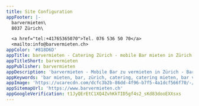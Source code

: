```yaml
---
title: Site Configuration
appFooter: |-
  barvermieten\
  8037 Zürich\

  <a href="tel:+41765365070">Tel. 076 536 50 70</a>
  <mailto:info@barvermieten.ch>
appColor: '#818D6D'
appTitle: barvermieten - Catering Zürich - mobile Bar mieten in Zürich
appTitleShort: barvermieten
appPublisher: barvermieten
appDescription: 'barvermieten - Mobile Bar zu vermieten in Zürich - Bar, Catering & mehr.'
appKeywords: 'bar mieten, bar, zürich, catering, catering mieten, bar vermieten, barvermieten'
appImage: 'https://ucarecdn.com/dcfc3b2b-86dd-4f96-b7f5-4a1dcf566f70/-/resize/800x/'
appSitemapUrl: 'https://www.barvermieten.ch'
appGoogleVerification: t1JyQErEtC1XQ4ZvhKkTID5gf4s2_sKd83dooEXXsxs
---
```


